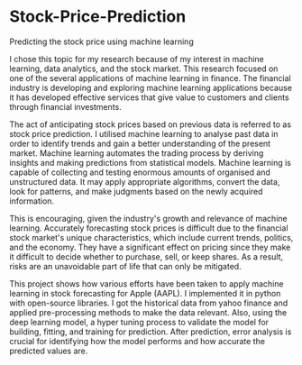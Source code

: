 # Stock-Price-Prediction
Predicting the stock price using machine learning

I chose this topic for my research because of my interest in machine learning, data analytics, and the stock market. This research focused on one of the several applications of machine learning in finance. The financial industry is developing and exploring machine learning applications because it has developed effective services that give value to customers and clients through financial investments.

The act of anticipating stock prices based on previous data is referred to as stock price prediction. I utilised machine learning to analyse past data in order to identify trends and gain a better understanding of the present market. Machine learning automates the trading process by deriving insights and making predictions from statistical models. Machine learning is capable of collecting and testing enormous amounts of organised and unstructured data. It may apply appropriate algorithms, convert the data, look for patterns, and make judgments based on the newly acquired information. 

This is encouraging, given the industry's growth and relevance of machine learning. Accurately forecasting stock prices is difficult due to the financial stock market's unique characteristics, which include current trends, politics, and the economy. They have a significant effect on pricing since they make it difficult to decide whether to purchase, sell, or keep shares. As a result, risks are an unavoidable part of life that can only be mitigated.

This project shows how various efforts have been taken to apply machine learning in stock forecasting for Apple (AAPL). I implemented it in python with open-source libraries. I got the historical data from yahoo finance and applied pre-processing methods to make the data relevant. Also, using the deep learning model, a hyper tuning process to validate the model for building, fitting, and training for prediction. After prediction, error analysis is crucial for identifying how the model performs and how accurate the predicted values are.
